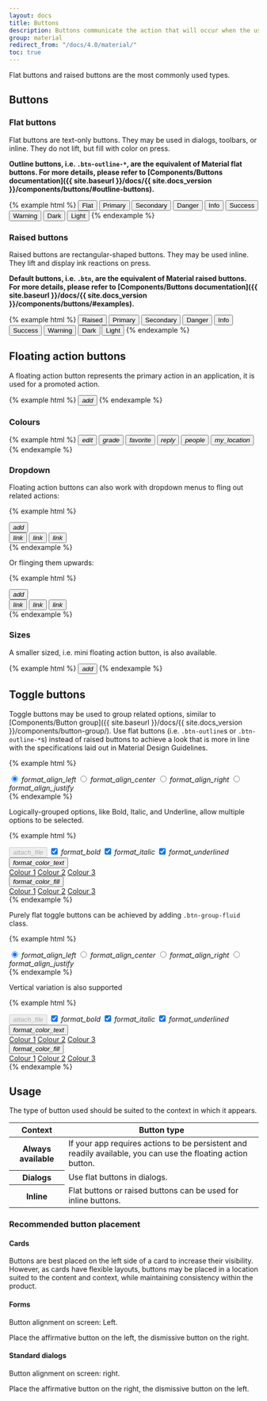 ```yaml
---
layout: docs
title: Buttons
description: Buttons communicate the action that will occur when the user touches them.
group: material
redirect_from: "/docs/4.0/material/"
toc: true
---
```


Flat buttons and raised buttons are the most commonly used types.

## Buttons

### Flat buttons

Flat buttons are text-only buttons. They may be used in dialogs, toolbars, or inline. They do not lift, but fill with color on press.

**Outline buttons, i.e. `.btn-outline-*`, are the equivalent of Material flat buttons. For more details, please refer to [Components/Buttons documentation]({{ site.baseurl }}/docs/{{ site.docs_version }}/components/buttons/#outline-buttons).**

{% example html %}
<button class="btn btn-flat my-xs" type="button">Flat</button>
<button class="btn btn-flat-primary my-xs" type="button">Primary</button>
<button class="btn btn-flat-secondary my-xs" type="button">Secondary</button>
<button class="btn btn-flat-danger my-xs" type="button">Danger</button>
<button class="btn btn-flat-info my-xs" type="button">Info</button>
<button class="btn btn-flat-success my-xs" type="button">Success</button>
<button class="btn btn-flat-warning my-xs" type="button">Warning</button>
<button class="btn btn-flat-dark my-xs" type="button">Dark</button>
<button class="btn btn-flat-light my-xs" type="button">Light</button>
{% endexample %}

### Raised buttons

Raised buttons are rectangular-shaped buttons. They may be used inline. They lift and display ink reactions on press.

**Default buttons, i.e. `.btn`, are the equivalent of Material raised buttons. For more details, please refer to [Components/Buttons documentation]({{ site.baseurl }}/docs/{{ site.docs_version }}/components/buttons/#examples).**

{% example html %}
<button class="btn my-xs" type="button">Raised</button>
<button class="btn btn-primary my-xs" type="button">Primary</button>
<button class="btn btn-secondary my-xs" type="button">Secondary</button>
<button class="btn btn-danger my-xs" type="button">Danger</button>
<button class="btn btn-info my-xs" type="button">Info</button>
<button class="btn btn-success my-xs" type="button">Success</button>
<button class="btn btn-warning my-xs" type="button">Warning</button>
<button class="btn btn-dark my-xs" type="button">Dark</button>
<button class="btn btn-light my-xs" type="button">Light</button>
{% endexample %}

## Floating action buttons

A floating action button represents the primary action in an application, it is used for a promoted action.

{% example html %}
<button class="btn btn-float" type="button"><i class="material-icons">add</i></button>
{% endexample %}

### Colours

{% example html %}
<button class="btn btn-float btn-primary" type="button"><i class="material-icons">edit</i></button>
<button class="btn btn-float btn-secondary" type="button"><i class="material-icons">grade</i></button>
<button class="btn btn-float btn-danger" type="button"><i class="material-icons">favorite</i></button>
<button class="btn btn-float btn-info" type="button"><i class="material-icons">reply</i></button>
<button class="btn btn-float btn-success" type="button"><i class="material-icons">people</i></button>
<button class="btn btn-float btn-warning" type="button"><i class="material-icons">my_location</i></button>
{% endexample %}

### Dropdown

Floating action buttons can also work with dropdown menus to fling out related actions:

{% example html %}
<div class="btn-float-dropdown dropdown">
  <button aria-expanded="false" aria-haspopup="true" class="btn btn-float btn-primary" data-toggle="dropdown" type="button"><i class="material-icons">add</i></button>
  <div class="dropdown-menu">
    <button class="btn btn-float btn-light btn-sm" type="button"><i class="material-icons">link</i></button>
    <button class="btn btn-float btn-light btn-sm" type="button"><i class="material-icons">link</i></button>
    <button class="btn btn-float btn-light btn-sm" type="button"><i class="material-icons">link</i></button>
  </div>
</div>
{% endexample %}

Or flinging them upwards:

{% example html %}
<div class="btn-float-dropdown dropup">
  <button aria-expanded="false" aria-haspopup="true" class="btn btn-float btn-primary" data-toggle="dropdown" type="button"><i class="material-icons">add</i></button>
  <div class="dropdown-menu">
    <button class="btn btn-float btn-light btn-sm" type="button"><i class="material-icons">link</i></button>
    <button class="btn btn-float btn-light btn-sm" type="button"><i class="material-icons">link</i></button>
    <button class="btn btn-float btn-light btn-sm" type="button"><i class="material-icons">link</i></button>
  </div>
</div>
{% endexample %}

### Sizes

A smaller sized, i.e. mini floating action button, is also available.

{% example html %}
<button class="btn btn-float btn-sm" type="button"><i class="material-icons">add</i></button>
{% endexample %}

## Toggle buttons

Toggle buttons may be used to group related options, similar to [Components/Button group]({{ site.baseurl }}/docs/{{ site.docs_version }}/components/button-group/). Use flat buttons (i.e. `.btn-outline`s or `.btn-outline-*`s) instead of raised buttons to achieve a look that is more in line with the specifications laid out in Material Design Guidelines.

{% example html %}
<div class="btn-group" data-toggle="buttons" role="group">
  <label class="btn btn-outline btn-sm active">
    <input autocomplete="off" checked name="options1" type="radio">
    <i class="material-icons">format_align_left</i>
  </label>
  <label class="btn btn-outline btn-sm">
    <input autocomplete="off" name="options1" type="radio">
    <i class="material-icons">format_align_center</i>
  </label>
  <label class="btn btn-outline btn-sm">
    <input autocomplete="off" name="options1" type="radio">
    <i class="material-icons">format_align_right</i>
  </label>
  <label class="btn btn-outline btn-sm">
    <input autocomplete="off" name="options1" type="radio">
    <i class="material-icons">format_align_justify</i>
  </label>
</div>
{% endexample %}

Logically-grouped options, like Bold, Italic, and Underline, allow multiple options to be selected.

{% example html %}
<div class="btn-group" data-toggle="buttons" role="group">
  <button class="btn btn-outline btn-sm" disabled>
    <i class="material-icons">attach_file</i>
  </button>
  <label class="btn btn-outline btn-sm active">
    <input autocomplete="off" checked name="options2" type="checkbox">
    <i class="material-icons">format_bold</i>
  </label>
  <label class="btn btn-outline btn-sm active">
    <input autocomplete="off" checked name="options2" type="checkbox">
    <i class="material-icons">format_italic</i>
  </label>
  <label class="btn btn-outline btn-sm active">
    <input autocomplete="off" checked name="options2" type="checkbox">
    <i class="material-icons">format_underlined</i>
  </label>
  <div class="btn-group" role="group">
    <button aria-expanded="false" aria-haspopup="true" class="btn btn-outline btn-sm dropdown-toggle" data-toggle="dropdown" id="toggleBtnDrop1" type="button"><i class="material-icons">format_color_text</i></button>
    <div aria-labelledby="toggleBtnDrop1" class="dropdown-menu dropdown-menu-sm">
      <a class="dropdown-item" href="#">Colour 1</a>
      <a class="dropdown-item" href="#">Colour 2</a>
      <a class="dropdown-item" href="#">Colour 3</a>
    </div>
  </div>
  <div class="btn-group" role="group">
    <button aria-expanded="false" aria-haspopup="true" class="btn btn-outline btn-sm dropdown-toggle" data-toggle="dropdown" id="toggleBtnDrop2" type="button"><i class="material-icons">format_color_fill</i></button>
    <div aria-labelledby="toggleBtnDrop2" class="dropdown-menu dropdown-menu-sm">
      <a class="dropdown-item" href="#">Colour 1</a>
      <a class="dropdown-item" href="#">Colour 2</a>
      <a class="dropdown-item" href="#">Colour 3</a>
    </div>
  </div>
</div>
{% endexample %}

Purely flat toggle buttons can be achieved by adding `.btn-group-fluid` class.

{% example html %}
<div class="btn-group btn-group-fluid" data-toggle="buttons" role="group">
  <label class="btn btn-outline btn-sm active">
    <input autocomplete="off" checked name="options3" type="radio">
    <i class="material-icons">format_align_left</i>
  </label>
  <label class="btn btn-outline btn-sm">
    <input autocomplete="off" name="options3" type="radio">
    <i class="material-icons">format_align_center</i>
  </label>
  <label class="btn btn-outline btn-sm">
    <input autocomplete="off" name="options3" type="radio">
    <i class="material-icons">format_align_right</i>
  </label>
  <label class="btn btn-outline btn-sm">
    <input autocomplete="off" name="options3" type="radio">
    <i class="material-icons">format_align_justify</i>
  </label>
</div>
{% endexample %}

Vertical variation is also supported

{% example html %}
<div class="btn-group-vertical" data-toggle="buttons" role="group">
  <button class="btn btn-outline btn-sm" disabled>
    <i class="material-icons">attach_file</i>
  </button>
  <label class="btn btn-outline btn-sm active">
    <input autocomplete="off" checked name="options4" type="checkbox">
    <i class="material-icons">format_bold</i>
  </label>
  <label class="btn btn-outline btn-sm active">
    <input autocomplete="off" checked name="options4" type="checkbox">
    <i class="material-icons">format_italic</i>
  </label>
  <label class="btn btn-outline btn-sm active">
    <input autocomplete="off" checked name="options4" type="checkbox">
    <i class="material-icons">format_underlined</i>
  </label>
  <div class="btn-group" role="group">
    <button aria-expanded="false" aria-haspopup="true" class="btn btn-outline btn-sm dropdown-toggle" data-toggle="dropdown" id="toggleBtnDrop3" type="button"><i class="material-icons">format_color_text</i></button>
    <div aria-labelledby="toggleBtnDrop3" class="dropdown-menu dropdown-menu-sm">
      <a class="dropdown-item" href="#">Colour 1</a>
      <a class="dropdown-item" href="#">Colour 2</a>
      <a class="dropdown-item" href="#">Colour 3</a>
    </div>
  </div>
  <div class="btn-group" role="group">
    <button aria-expanded="false" aria-haspopup="true" class="btn btn-outline btn-sm dropdown-toggle" data-toggle="dropdown" id="toggleBtnDrop4" type="button"><i class="material-icons">format_color_fill</i></button>
    <div aria-labelledby="toggleBtnDrop4" class="dropdown-menu dropdown-menu-sm">
      <a class="dropdown-item" href="#">Colour 1</a>
      <a class="dropdown-item" href="#">Colour 2</a>
      <a class="dropdown-item" href="#">Colour 3</a>
    </div>
  </div>
</div>
{% endexample %}

## Usage

The type of button used should be suited to the context in which it appears.

<div>
  <table class="table table-bordered table-striped">
    <thead>
      <tr>
        <th>Context</th>
        <th>Button type</th>
      </tr>
    </thead>
    <tbody>
      <tr>
        <th>Always available</th>
        <td>If your app requires actions to be persistent and readily available, you can use the floating action button.</td>
      </tr>
      <tr>
        <th>Dialogs</th>
        <td>Use flat buttons in dialogs.</td>
      </tr>
      <tr>
        <th>Inline</th>
        <td>Flat buttons or raised buttons can be used for inline buttons.</td>
      </tr>
    </tbody>
  </table>
</div>

### Recommended button placement

#### Cards

Buttons are best placed on the left side of a card to increase their visibility. However, as cards have flexible layouts, buttons may be placed in a location suited to the content and context, while maintaining consistency within the product.

#### Forms

Button alignment on screen: Left.

Place the affirmative button on the left, the dismissive button on the right.

#### Standard dialogs

Button alignment on screen: right.

Place the affirmative button on the right, the dismissive button on the left.
